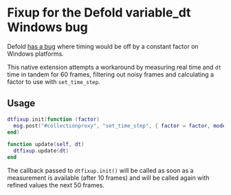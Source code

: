 # Fixup for the Defold variable_dt Windows bug

Defold [has a bug](https://forum.defold.com/t/variable-dt-causes-game-to-run-twice-as-fast-def-3146/15827)
where timing would be off by a constant factor on Windows platforms.

This native extension attempts a workaround by measuring real time and `dt` time
in tandem for 60 frames, filtering out noisy frames and calculating a factor
to use with `set_time_step`.

## Usage

```lua
dtfixup.init(function (factor)
  msg.post("#collectionproxy", "set_time_step", { factor = factor, mode = 0 })
end)

function update(self, dt)
  dtfixup.update(dt)
end
```

The callback passed to `dtfixup.init()` will be called as soon as a measurement is available (after 10 frames) and will be called again with refined values the next 50 frames.
